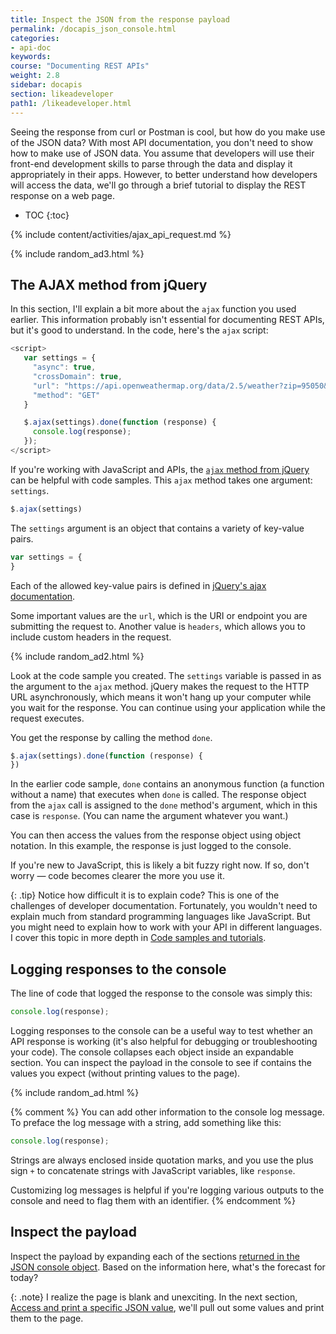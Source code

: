 ```yaml
---
title: Inspect the JSON from the response payload
permalink: /docapis_json_console.html
categories:
- api-doc
keywords:
course: "Documenting REST APIs"
weight: 2.8
sidebar: docapis
section: likeadeveloper
path1: /likeadeveloper.html
---
```


Seeing the response from curl or Postman is cool, but how do you make use of the JSON data? With most API documentation, you don't need to show how to make use of JSON data. You assume that developers will use their front-end development skills to parse through the data and display it appropriately in their apps. However, to better understand how developers will access the data, we'll go through a brief tutorial to display the REST response on a web page.

* TOC
{:toc}

{% include content/activities/ajax_api_request.md %}

{% include random_ad3.html %}

## The AJAX method from jQuery

In this section, I'll explain a bit more about the `ajax` function you used earlier. This information probably isn't essential for documenting REST APIs, but it's good to understand. In the code, here's the `ajax` script:

```javascript
<script>
   var settings = {
     "async": true,
     "crossDomain": true,
     "url": "https://api.openweathermap.org/data/2.5/weather?zip=95050&appid=fd4698c940c6d1da602a70ac34f0b147&units=imperial",
     "method": "GET"
   }

   $.ajax(settings).done(function (response) {
     console.log(response);
   });
</script>
```

If you're working with JavaScript and APIs, the [`ajax` method from jQuery](http://api.jquery.com/jquery.ajax) can be helpful with code samples. This `ajax` method takes one argument: `settings`.

```js
$.ajax(settings)
```

The `settings` argument is an object that contains a variety of key-value pairs.

```js
var settings = {
}
```

Each of the allowed key-value pairs is defined in [jQuery's ajax documentation](http://api.jquery.com/jquery.ajax/#jQuery-ajax-settings).

Some important values are the `url`, which is the URI or endpoint you are submitting the request to. Another value is `headers`, which allows you to include custom headers in the request.

{% include random_ad2.html %}

Look at the code sample you created. The `settings` variable is passed in as the argument to the `ajax` method. jQuery makes the request to the HTTP URL asynchronously, which means it won't hang up your computer while you wait for the response. You can continue using your application while the request executes.

You get the response by calling the method `done`.

```js
$.ajax(settings).done(function (response) {
})
```
In the earlier code sample, `done` contains an anonymous function (a function without a name) that executes when `done` is called. The response object from the `ajax` call is assigned to the `done` method's argument, which in this case is `response`. (You can name the argument whatever you want.)

You can then access the values from the response object using object notation. In this example, the response is just logged to the console.

If you're new to JavaScript, this is likely a bit fuzzy right now. If so, don't worry &mdash; code becomes clearer the more you use it.

{: .tip}
Notice how difficult it is to explain code? This is one of the challenges of developer documentation. Fortunately, you wouldn't need to explain much from standard programming languages like JavaScript. But you might need to explain how to work with your API in different languages. I cover this topic in more depth in [Code samples and tutorials](docapis_codesamples_bestpractices.html).

## Logging responses to the console

The line of code that logged the response to the console was simply this:

```js
console.log(response);
```

Logging responses to the console can be a useful way to test whether an API response is working (it's also helpful for debugging or troubleshooting your code). The console collapses each object inside an expandable section. You can inspect the payload in the console to see if contains the values you expect (without printing values to the page).

{% include random_ad.html %}

{% comment %}
You can add other information to the console log message. To preface the log message with a string, add something like this:

```js
console.log(response);
```

Strings are always enclosed inside quotation marks, and you use the plus sign `+` to concatenate strings with JavaScript variables, like `response`.

Customizing log messages is helpful if you're logging various outputs to the console and need to flag them with an identifier.
{% endcomment %}

## <i class="fa fa-user-circle"></i> Inspect the payload

Inspect the payload by expanding each of the sections [returned in the JSON console object](https://idratherbewriting.com/learnapidoc/assets/files/weather-plain.html). Based on the information here, what's the forecast for today?

{: .note}
I realize the page is blank and unexciting. In the next section, [Access and print a specific JSON value](docapis_access_json_values.html), we'll pull out some values and print them to the page.
